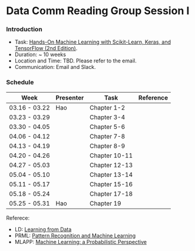 # Data Comm Reading Group Session I 

### Introduction
* Task: [Hands-On Machine Learning with Scikit-Learn, Keras, and TensorFlow (2nd Edition)](https://learning.oreilly.com/library/view/hands-on-machine-learning/9781492032632/). 
* Duration: ~ 10 weeks
* Location and Time: TBD. Please refer to the email.  
* Communication: Email and Slack. 

### Schedule


|Week | Presenter | Task | Reference| 
|-----|-----------|------|----------|
|03.16 - 03.22| Hao | Chapter 1-2 | |
|03.23 - 03.29|     | Chapter 3-4 | |
|03.30 - 04.05|     | Chapter 5-6 | |
|04.06 - 04.12|     | Chapter 7-8 | |
|04.13 - 04.19|     | Chapter 8-9 | |
|04.20 - 04.26|     | Chapter 10-11| |
|04.27 - 05.03|     | Chapter 12-13| |
|05.04 - 05.10|     | Chapter 13-14| |
|05.11 - 05.17|     | Chapter 15-16| |
|05.18 - 05.24|     | Chapter 17-18| |
|05.25 - 05.31| Hao | Chapter 19| |


Referece:

- LD:  [Learning from Data](http://work.caltech.edu/telecourse.html)
- PRML:  [Pattern Recognition and Machine Learning](https://www.microsoft.com/en-us/research/uploads/prod/2006/01/Bishop-Pattern-Recognition-and-Machine-Learning-2006.pdf)			
- MLAPP:  [Machine Learning: a Probabilistic Perspective](https://www.cs.ubc.ca/~murphyk/MLbook/)			
